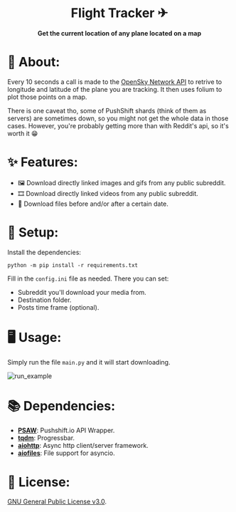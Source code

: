 <h1 align="center">Flight Tracker ✈︎</h1>

<h4 align="center">Get the current location of any plane located on a map</h4>
  <p align="center">
  </p>

# 💬 About:

Every 10 seconds a call is made to the <a href="https://">OpenSky Network API</a> to retrive to longitude and latitude of the plane you are tracking. It then uses folium to plot those points on a map. 

There is one caveat tho, some of PushShift shards (think of them as servers) are sometimes down,
so you might not get the whole data in those cases. However, you're probably getting more than with Reddit's api, so it's worth it 😁  

# ✨ Features:
* 🖼️ Download directly linked images and gifs from any public subreddit.
* 🎞️ Download directly linked videos from any public subreddit.
* 📅 Download files before and/or after a certain date.

# 🔧 Setup:
Install the dependencies:

`python -m pip install -r requirements.txt`

Fill in the `config.ini` file as needed. There you can set:
    
* Subreddit you'll download your media from.
* Destination folder. 
* Posts time frame (optional).


# 🖥️ Usage:
Simply run the file `main.py` and it will start downloading.

 ![run_example](img/00.jpg)

# 📚 Dependencies:
* [**PSAW**](https://github.com/dmarx/psaw): Pushshift.io API Wrapper.
* [**tqdm**](https://github.com/tqdm/tqdm): Progressbar.
* [**aiohttp**](https://github.com/aio-libs/aiohttp): Async http client/server framework.
* [**aiofiles**](https://github.com/Tinche/aiofiles): File support for asyncio.


# 📃 License:
[GNU General Public License v3.0](LICENSE).
